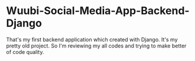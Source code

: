 # Wuubi-Social-Media-App-Backend-Django
That's my first backend application which created with Django. 
It's my pretty old project. So I'm reviewing my all codes and trying to make better of code quality.
